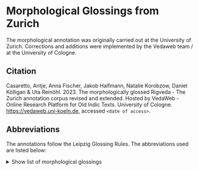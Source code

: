 # Morphological Glossings from Zurich

The morphological annotation was originally carried out at the University of Zurich.
Corrections and additions were implemented by the Vedaweb team / at the University of Cologne.

## Citation

Casaretto, Antje, Anna Fischer, Jakob Halfmann, Natalie Korobzow, Daniel Kölligan & Uta Reinöhl. 2023. The morphologically glossed Rigveda - The Zurich annotation corpus revised and extended. Hosted by VedaWeb - Online Research Platform for Old Indic Texts. University of Cologne. https://vedaweb.uni-koeln.de, accessed `<date of access>`.

## Abbreviations

The annotations follow the Leipzig Glossing Rules. The abbreviations used are listed below:

<details>
<summary>Show list of morphological glossings</summary>

| Code | Description |
| --- | --- |
| `1` | first person |
| `2` | second person |
| `3` | third person |
| `ABL` | ablative |
| `ACC` | accusative |
| `ACT` | active |
| `AOR` | aorist |
| `COND` | conditional |
| `CVB` | converb |
| `DAT` | dative |
| `DU` | dual |
| `F` | feminine |
| `FUT` | future |
| `GEN` | genitive |
| `IMP` | imperative |
| `IND` | indicative |
| `INF` | infinitive |
| `INJ` | injuctive |
| `INS` | instrumental |
| `IPRF` | imperfect |
| `LOC` | locative |
| `M` | mascuiline |
| `MED` | middle voice |
| `N` | neuter |
| `NOM` | nominative |
| `OPT` | optative |
| `PASS` | passive voice |
| `PL` | plural |
| `PLUPRF` | past perfect |
| `PPP` | na participle perfective passive |
| `PPP` | ta participle perfective passive |
| `PRF` | perfect |
| `PRS` | present |
| `PTCP` | participle |
| `SBJV` | subjunctive |
| `SG` | singular |
| `VOC` | vocative |

</details>
